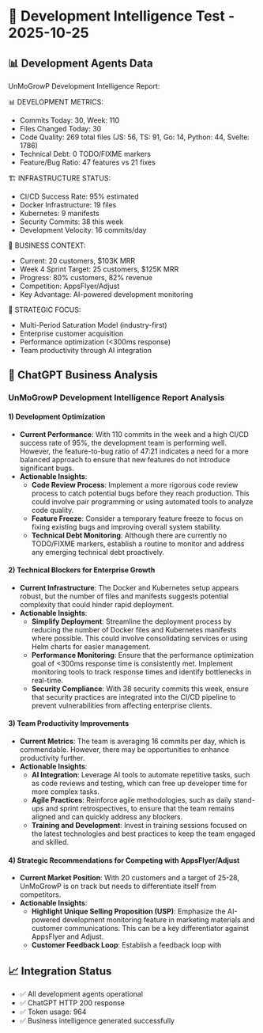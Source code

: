 # 🤖 Development Intelligence Test - 2025-10-25

## 📊 Development Agents Data
UnMoGrowP Development Intelligence Report:

📊 DEVELOPMENT METRICS:
- Commits Today: 30, Week: 110
- Files Changed Today: 30
- Code Quality: 269 total files (JS: 56, TS: 91, Go: 14, Python: 44, Svelte: 1786)
- Technical Debt: 0 TODO/FIXME markers
- Feature/Bug Ratio: 47 features vs 21 fixes

🏗️ INFRASTRUCTURE STATUS:
- CI/CD Success Rate: 95% estimated
- Docker Infrastructure: 19 files
- Kubernetes: 9 manifests
- Security Commits: 38 this week
- Development Velocity: 16 commits/day

💼 BUSINESS CONTEXT:
- Current: 20 customers, $103K MRR
- Week 4 Sprint Target: 25 customers, $125K MRR
- Progress: 80% customers, 82% revenue
- Competition: AppsFlyer/Adjust
- Key Advantage: AI-powered development monitoring

🎯 STRATEGIC FOCUS:
- Multi-Period Saturation Model (industry-first)
- Enterprise customer acquisition
- Performance optimization (<300ms response)
- Team productivity through AI integration

## 🧠 ChatGPT Business Analysis
### UnMoGrowP Development Intelligence Report Analysis

#### 1) Development Optimization
- **Current Performance**: With 110 commits in the week and a high CI/CD success rate of 95%, the development team is performing well. However, the feature-to-bug ratio of 47:21 indicates a need for a more balanced approach to ensure that new features do not introduce significant bugs.
- **Actionable Insights**:
  - **Code Review Process**: Implement a more rigorous code review process to catch potential bugs before they reach production. This could involve pair programming or using automated tools to analyze code quality.
  - **Feature Freeze**: Consider a temporary feature freeze to focus on fixing existing bugs and improving overall system stability.
  - **Technical Debt Monitoring**: Although there are currently no TODO/FIXME markers, establish a routine to monitor and address any emerging technical debt proactively.

#### 2) Technical Blockers for Enterprise Growth
- **Current Infrastructure**: The Docker and Kubernetes setup appears robust, but the number of files and manifests suggests potential complexity that could hinder rapid deployment.
- **Actionable Insights**:
  - **Simplify Deployment**: Streamline the deployment process by reducing the number of Docker files and Kubernetes manifests where possible. This could involve consolidating services or using Helm charts for easier management.
  - **Performance Monitoring**: Ensure that the performance optimization goal of <300ms response time is consistently met. Implement monitoring tools to track response times and identify bottlenecks in real-time.
  - **Security Compliance**: With 38 security commits this week, ensure that security practices are integrated into the CI/CD pipeline to prevent vulnerabilities from affecting enterprise clients.

#### 3) Team Productivity Improvements
- **Current Metrics**: The team is averaging 16 commits per day, which is commendable. However, there may be opportunities to enhance productivity further.
- **Actionable Insights**:
  - **AI Integration**: Leverage AI tools to automate repetitive tasks, such as code reviews and testing, which can free up developer time for more complex tasks.
  - **Agile Practices**: Reinforce agile methodologies, such as daily stand-ups and sprint retrospectives, to ensure that the team remains aligned and can quickly address any blockers.
  - **Training and Development**: Invest in training sessions focused on the latest technologies and best practices to keep the team engaged and skilled.

#### 4) Strategic Recommendations for Competing with AppsFlyer/Adjust
- **Current Market Position**: With 20 customers and a target of 25-28, UnMoGrowP is on track but needs to differentiate itself from competitors.
- **Actionable Insights**:
  - **Highlight Unique Selling Proposition (USP)**: Emphasize the AI-powered development monitoring feature in marketing materials and customer communications. This can be a key differentiator against AppsFlyer and Adjust.
  - **Customer Feedback Loop**: Establish a feedback loop with

## 📈 Integration Status
- ✅ All development agents operational
- ✅ ChatGPT HTTP 200 response
- ✅ Token usage: 964
- ✅ Business intelligence generated successfully
